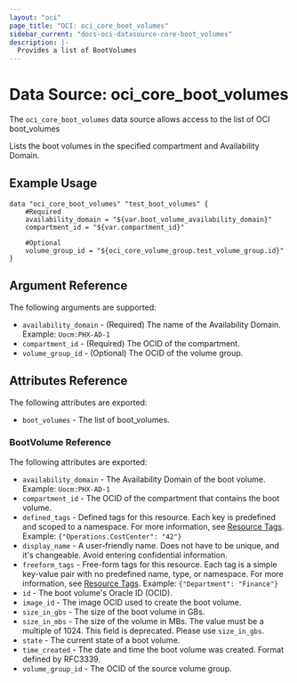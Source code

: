 ```yaml
---
layout: "oci"
page_title: "OCI: oci_core_boot_volumes"
sidebar_current: "docs-oci-datasource-core-boot_volumes"
description: |-
  Provides a list of BootVolumes
---
```


# Data Source: oci_core_boot_volumes
The `oci_core_boot_volumes` data source allows access to the list of OCI boot_volumes

Lists the boot volumes in the specified compartment and Availability Domain.


## Example Usage

```hcl
data "oci_core_boot_volumes" "test_boot_volumes" {
	#Required
	availability_domain = "${var.boot_volume_availability_domain}"
	compartment_id = "${var.compartment_id}"

	#Optional
	volume_group_id = "${oci_core_volume_group.test_volume_group.id}"
}
```

## Argument Reference

The following arguments are supported:

* `availability_domain` - (Required) The name of the Availability Domain.  Example: `Uocm:PHX-AD-1` 
* `compartment_id` - (Required) The OCID of the compartment.
* `volume_group_id` - (Optional) The OCID of the volume group.


## Attributes Reference

The following attributes are exported:

* `boot_volumes` - The list of boot_volumes.

### BootVolume Reference

The following attributes are exported:

* `availability_domain` - The Availability Domain of the boot volume.  Example: `Uocm:PHX-AD-1` 
* `compartment_id` - The OCID of the compartment that contains the boot volume.
* `defined_tags` - Defined tags for this resource. Each key is predefined and scoped to a namespace. For more information, see [Resource Tags](https://docs.us-phoenix-1.oraclecloud.com/Content/General/Concepts/resourcetags.htm).  Example: `{"Operations.CostCenter": "42"}` 
* `display_name` - A user-friendly name. Does not have to be unique, and it's changeable. Avoid entering confidential information. 
* `freeform_tags` - Free-form tags for this resource. Each tag is a simple key-value pair with no predefined name, type, or namespace. For more information, see [Resource Tags](https://docs.us-phoenix-1.oraclecloud.com/Content/General/Concepts/resourcetags.htm).  Example: `{"Department": "Finance"}` 
* `id` - The boot volume's Oracle ID (OCID).
* `image_id` - The image OCID used to create the boot volume.
* `size_in_gbs` - The size of the boot volume in GBs.
* `size_in_mbs` - The size of the volume in MBs. The value must be a multiple of 1024. This field is deprecated. Please use `size_in_gbs`. 
* `state` - The current state of a boot volume.
* `time_created` - The date and time the boot volume was created. Format defined by RFC3339.
* `volume_group_id` - The OCID of the source volume group.

